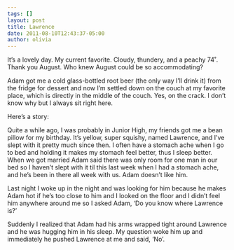 ```yaml
---
tags: []
layout: post
title: Lawrence
date: 2011-08-10T12:43:37-05:00
author: olivia
---
```


It’s a lovely day. My current favorite. Cloudy, thundery, and a peachy 74˚. Thank you August. Who knew August could be so accommodating?

Adam got me a cold glass-bottled root beer (the only way I’ll drink it) from the fridge for dessert and now I’m settled down on the couch at my favorite place, which is directly in the middle of the couch. Yes, on the crack. I don’t know why but I always sit right here.

Here’s a story:

Quite a while ago, I was probably in Junior High, my friends got me a bean pillow for my birthday. It’s yellow, super squishy, named Lawrence, and I’ve slept with it pretty much since then. I often have a stomach ache when I go to bed and holding it makes my stomach feel better, thus I sleep better. When we got married Adam said there was only room for one man in our bed so I haven’t slept with it til this last week when I had a stomach ache, and he’s been in there all week with us. Adam doesn’t like him.

Last night I woke up in the night and was looking for him because he makes Adam hot if he’s too close to him and I looked on the floor and I didn’t feel him anywhere around me so I asked Adam, ‘Do you know where Lawrence is?’

Suddenly I realized that Adam had his arms wrapped tight around Lawrence and he was hugging him in his sleep. My question woke him up and immediately he pushed Lawrence at me and said, ‘No’.
